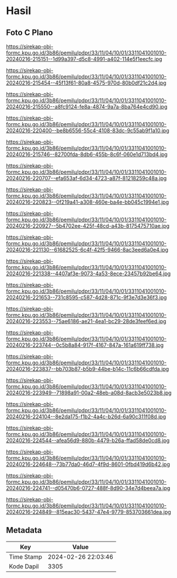 # Hasil

## Foto C Plano

https://sirekap-obj-formc.kpu.go.id/3b86/pemilu/pdpr/33/11/04/10/01/3311041001010-20240216-215151--1d99a397-d5c8-4991-a402-114e5f1eecfc.jpg

https://sirekap-obj-formc.kpu.go.id/3b86/pemilu/pdpr/33/11/04/10/01/3311041001010-20240216-215454--45f13f61-80a8-4575-970d-80b0df21c2d4.jpg

https://sirekap-obj-formc.kpu.go.id/3b86/pemilu/pdpr/33/11/04/10/01/3311041001010-20240216-215550--a8fc9124-fe8a-4874-9a7a-8ba764e4cd90.jpg

https://sirekap-obj-formc.kpu.go.id/3b86/pemilu/pdpr/33/11/04/10/01/3311041001010-20240216-220400--be8b6556-55c4-4108-83dc-9c55ab9f1a10.jpg

https://sirekap-obj-formc.kpu.go.id/3b86/pemilu/pdpr/33/11/04/10/01/3311041001010-20240216-215746--82700fda-8db6-455b-8c6f-060e1d713bd4.jpg

https://sirekap-obj-formc.kpu.go.id/3b86/pemilu/pdpr/33/11/04/10/01/3311041001010-20240216-220707--efa653af-6d34-4723-a87f-81218259c48a.jpg

https://sirekap-obj-formc.kpu.go.id/3b86/pemilu/pdpr/33/11/04/10/01/3311041001010-20240216-220823--0f219a41-a308-460e-ba4e-bb045c1994e1.jpg

https://sirekap-obj-formc.kpu.go.id/3b86/pemilu/pdpr/33/11/04/10/01/3311041001010-20240216-220927--5b4702ee-425f-48cd-a43b-8175475710ae.jpg

https://sirekap-obj-formc.kpu.go.id/3b86/pemilu/pdpr/33/11/04/10/01/3311041001010-20240216-221130--61682525-6c4f-42f5-9466-8ac3eed6a0e4.jpg

https://sirekap-obj-formc.kpu.go.id/3b86/pemilu/pdpr/33/11/04/10/01/3311041001010-20240216-221338--4407af3e-9073-4a53-8ece-23457b92be64.jpg

https://sirekap-obj-formc.kpu.go.id/3b86/pemilu/pdpr/33/11/04/10/01/3311041001010-20240216-221653--731c8595-c587-4d28-871c-9f3e7d3e36f3.jpg

https://sirekap-obj-formc.kpu.go.id/3b86/pemilu/pdpr/33/11/04/10/01/3311041001010-20240216-223553--75ae6186-ae21-4ea1-bc29-28de3feef6ed.jpg

https://sirekap-obj-formc.kpu.go.id/3b86/pemilu/pdpr/33/11/04/10/01/3311041001010-20240216-223744--0c5b8a84-917f-4167-847a-161a619ff738.jpg

https://sirekap-obj-formc.kpu.go.id/3b86/pemilu/pdpr/33/11/04/10/01/3311041001010-20240216-223837--bb703b87-b5b9-44be-b14c-11c6b66cdfda.jpg

https://sirekap-obj-formc.kpu.go.id/3b86/pemilu/pdpr/33/11/04/10/01/3311041001010-20240216-223949--71898a91-00a2-48eb-a08d-8acb3e5023b8.jpg

https://sirekap-obj-formc.kpu.go.id/3b86/pemilu/pdpr/33/11/04/10/01/3311041001010-20240216-224104--8e2da175-f1b2-4a4c-b26d-6a90c311f08d.jpg

https://sirekap-obj-formc.kpu.go.id/3b86/pemilu/pdpr/33/11/04/10/01/3311041001010-20240216-224544--afea56d9-880b-4479-b26a-ffad58de0cd8.jpg

https://sirekap-obj-formc.kpu.go.id/3b86/pemilu/pdpr/33/11/04/10/01/3311041001010-20240216-224648--73b77da0-46d7-4f9d-8601-0fbd419d6b42.jpg

https://sirekap-obj-formc.kpu.go.id/3b86/pemilu/pdpr/33/11/04/10/01/3311041001010-20240216-224741--d05470b6-0727-488f-8d90-34e7d4beea7a.jpg

https://sirekap-obj-formc.kpu.go.id/3b86/pemilu/pdpr/33/11/04/10/01/3311041001010-20240216-224849--815eac30-5437-47e4-9779-853703661dea.jpg


## Metadata

| Key        | Value               |
| ---------- | ------------------- |
| Time Stamp | 2024-02-26 22:03:46 |
| Kode Dapil | 3305                |



